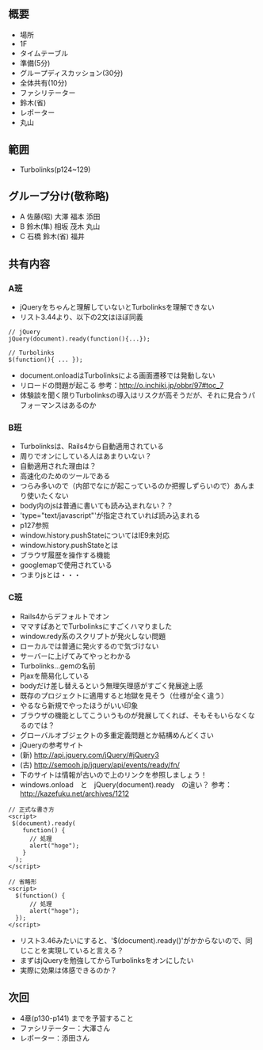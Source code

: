 概要
---

+ 場所
 + 1F
+ タイムテーブル
 + 準備(5分)
 + グループディスカッション(30分)
 + 全体共有(10分)
+ ファシリテーター
 + 鈴木(省)
+ レポーター
 + 丸山

範囲
---

+ Turbolinks(p124~129)

グループ分け(敬称略)
---

+ A 佐藤(昭) 大澤 福本 添田
+ B 鈴木(隼) 相坂 茂木 丸山
+ C 石橋 鈴木(省) 福井

共有内容
---

### A班

+ jQueryをちゃんと理解していないとTurbolinksを理解できない
+ リスト3.44より、以下の2文はほぼ同義
~~~
// jQuery
jQuery(document).ready(function(){...});

// Turbolinks
$(function(){ ... });
~~~
+ document.onloadはTurbolinksによる画面遷移では発動しない
 + リロードの問題が起こる
 参考：http://o.inchiki.jp/obbr/97#toc_7
+ 体験談を聞く限りTurbolinksの導入はリスクが高そうだが、それに見合うパフォーマンスはあるのか

### B班

+ Turbolinksは、Rails4から自動適用されている
 + 周りでオンにしている人はあまりいない？
 + 自動適用された理由は？
+ 高速化のためのツールである
+ つらみ多いので（内部でなにが起こっているのか把握しずらいので）あんまり使いたくない
+ body内のjsは普通に書いても読み込まれない？？
 + 'type="text/javascript"'が指定されていれば読み込まれる
 + p127参照
+ window.history.pushStateについてはIE9未対応
+ window.history.pushStateとは
 + ブラウザ履歴を操作する機能
 + googlemapで使用されている
+ つまりjsとは・・・

### C班

+ Rails4からデフォルトでオン
+ ママすぱあとでTurbolinksにすごくハマりました
 + window.redy系のスクリプトが発火しない問題
 + ローカルでは普通に発火するので気づけない
  + サーバーに上げてみてやっとわかる
+ Turbolinks...gemの名前
+ Pjaxを簡易化している
+ bodyだけ差し替えるという無理矢理感がすごく発展途上感
+ 既存のプロジェクトに適用すると地獄を見そう（仕様が全く違う）
 + やるなら新規でやったほうがいい印象
+ ブラウザの機能としてこういうものが発展してくれば、そもそもいらなくなるのでは？
+ グローバルオブジェクトの多重定義問題とか結構めんどくさい
+ jQueryの参考サイト
 + (新) http://api.jquery.com/jQuery/#jQuery3
 + (古) http://semooh.jp/jquery/api/events/ready/fn/
 + 下のサイトは情報が古いので上のリンクを参照しましょう！
+ windows.onload　と　jQuery(document).ready　の違い？
参考：http://kazefuku.net/archives/1212
~~~
// 正式な書き方
<script>
 $(document).ready( 
    function() {
      // 処理
      alert("hoge");
    }
  );
</script>

// 省略形
<script>
  $(function() {
      // 処理
      alert("hoge");
  });
</script>
~~~
 + リスト3.46みたいにすると、'$(document).ready()'がかからないので、同じことを実現していると言える？
+ まずはjQueryを勉強してからTurbolinksをオンにしたい
+ 実際に効果は体感できるのか？


次回
---

+ 4章(p130-p141) までを予習すること
+ ファシリテーター：大澤さん
+ レポーター：添田さん
